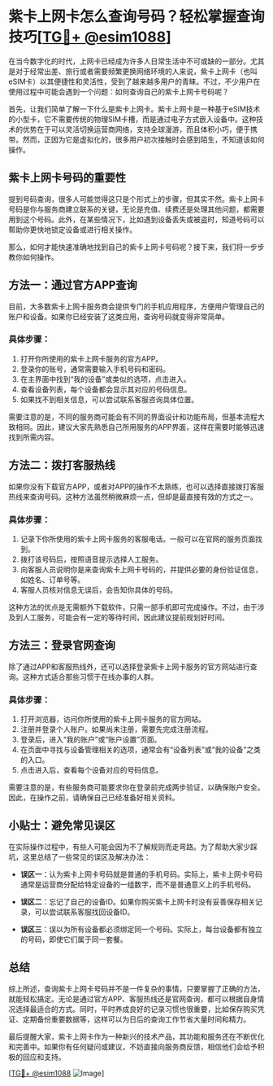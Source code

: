 # 紫卡上网卡怎么查询号码？轻松掌握查询技巧[[TG💪+ @esim1088](https://t.me/s/esim1088)]

在当今数字化的时代，上网卡已经成为许多人日常生活中不可或缺的一部分。尤其是对于经常出差、旅行或者需要频繁更换网络环境的人来说，紫卡上网卡（也叫eSIM卡）以其便捷性和灵活性，受到了越来越多用户的青睐。不过，不少用户在使用过程中可能会遇到一个问题：如何查询自己的紫卡上网卡号码呢？

首先，让我们简单了解一下什么是紫卡上网卡。紫卡上网卡是一种基于eSIM技术的小型卡，它不需要传统的物理SIM卡槽，而是通过电子方式嵌入设备中。这种技术的优势在于可以灵活切换运营商网络，支持全球漫游，而且体积小巧，便于携带。然而，正因为它是虚拟化的，很多用户初次接触时会感到陌生，不知道该如何操作。

## 紫卡上网卡号码的重要性

提到号码查询，很多人可能觉得这只是个形式上的步骤，但其实不然。紫卡上网卡号码是你与服务商建立联系的关键，无论是充值、续费还是处理其他问题，都需要用到这个号码。此外，在某些情况下，比如遇到设备丢失或被盗时，知道号码可以帮助你更快地锁定设备或进行相关操作。

那么，如何才能快速准确地找到自己的紫卡上网卡号码呢？接下来，我们将一步步教你如何操作。

## 方法一：通过官方APP查询

目前，大多数紫卡上网卡服务商会提供专门的手机应用程序，方便用户管理自己的账户和设备。如果你已经安装了这类应用，查询号码就变得非常简单。

### 具体步骤：

1. 打开你所使用的紫卡上网卡服务的官方APP。
2. 登录你的账号，通常需要输入手机号码和密码。
3. 在主界面中找到“我的设备”或类似的选项，点击进入。
4. 查看设备列表，每个设备都会显示其对应的号码信息。
5. 如果找不到相关信息，可以尝试联系客服咨询具体位置。

需要注意的是，不同的服务商可能会有不同的界面设计和功能布局，但基本流程大致相同。因此，建议大家先熟悉自己所用服务的APP界面，这样在需要时能够迅速找到所需内容。

## 方法二：拨打客服热线

如果你没有下载官方APP，或者对APP的操作不太熟练，也可以选择直接拨打客服热线来查询号码。这种方法虽然稍微麻烦一点，但却是最直接有效的方式之一。

### 具体步骤：

1. 记录下你所使用的紫卡上网卡服务的客服电话。一般可以在官网的服务页面找到。
2. 拨打该号码后，按照语音提示选择人工服务。
3. 向客服人员说明你是来查询紫卡上网卡号码的，并提供必要的身份验证信息，如姓名、订单号等。
4. 客服人员核对信息无误后，会告知你具体的号码。

这种方法的优点是无需额外下载软件，只需一部手机即可完成操作。不过，由于涉及到人工服务，可能会有一定的等待时间，因此建议提前规划好时间。

## 方法三：登录官网查询

除了通过APP和客服热线外，还可以选择登录紫卡上网卡服务的官方网站进行查询。这种方式适合那些习惯于在线办事的人群。

### 具体步骤：

1. 打开浏览器，访问你所使用的紫卡上网卡服务的官方网站。
2. 注册并登录个人账户。如果尚未注册，需要先完成注册流程。
3. 登录后，进入“我的账户”或“账户设置”页面。
4. 在页面中寻找与设备管理相关的选项，通常会有“设备列表”或“我的设备”之类的入口。
5. 点击进入后，查看每个设备对应的号码信息。

需要注意的是，有些服务商可能要求你在登录前完成两步验证，以确保账户安全。因此，在操作之前，请确保自己已经准备好相关资料。

## 小贴士：避免常见误区

在实际操作过程中，有些人可能会因为不了解规则而走弯路。为了帮助大家少踩坑，这里总结了一些常见的误区及解决办法：

- **误区一**：认为紫卡上网卡号码就是普通的手机号码。实际上，紫卡上网卡号码通常是运营商分配给特定设备的一组数字，而不是普通意义上的手机号码。
  
- **误区二**：忘记了自己的设备ID。如果你购买紫卡上网卡时没有妥善保存相关记录，可以尝试联系客服找回设备ID。

- **误区三**：误以为所有设备都必须绑定同一个号码。实际上，每台设备都有独立的号码，即使它们属于同一套餐。

## 总结

综上所述，查询紫卡上网卡号码并不是一件复杂的事情，只要掌握了正确的方法，就能轻松搞定。无论是通过官方APP、客服热线还是官网查询，都可以根据自身情况选择最适合的方式。同时，平时养成良好的记录习惯也很重要，比如保存购买凭证、定期备份重要数据等，这样可以为日后的查询工作节省大量时间和精力。

最后提醒大家，紫卡上网卡作为一种新兴的技术产品，其功能和服务还在不断优化和完善中。如果你有任何疑问或建议，不妨直接向服务商反馈，相信他们会给予积极的回应和支持。

[[TG💪+ @esim1088](https://t.me/s/esim1088) ![Image](https://i.postimg.cc/4NQfJmqS/Snipaste-2025-05-13-00-14-12.png)]